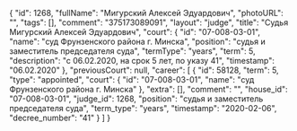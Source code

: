 {
    "id": 1268,
    "fullName": "Мигурский Алексей Эдуардович",
    "photoURL": "",
    "tags": [],
    "comment": "375173089091",
    "layout": "judge",
    "title": "Судья Мигурский Алексей Эдуардович",
    "court": {
        "id": "07-008-03-01",
        "name": "суд Фрунзенского района г. Минска",
        "position": "судья и заместитель председателя суда",
        "termType": "years",
        "term": 5,
        "description": "c 06.02.2020, на срок 5 лет, по указу 41",
        "timestamp": "06.02.2020"
    },
    "previousCourt": null,
    "career": [
        {
            "id": 58128,
            "term": 5,
            "type": "appointed",
            "court": {
                "id": "07-008-03-01",
                "name": "суд Фрунзенского района г. Минска"
            },
            "extra": [],
            "comment": "",
            "house_id": "07-008-03-01",
            "judge_id": 1268,
            "position": "судья и заместитель председателя суда",
            "term_type": "years",
            "timestamp": "2020-02-06",
            "decree_number": "41"
        }
    ]
}